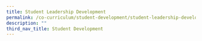 ```yaml
---
title: Student Leadership Development
permalink: /co-curriculum/student-development/student-leadership-development/
description: ""
third_nav_title: Student Development
---
```

